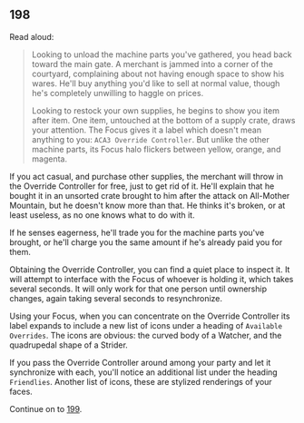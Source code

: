 ## 198

Read aloud:

> Looking to unload the machine parts you've gathered, you head back toward the main gate.
> A merchant is jammed into a corner of the courtyard, complaining about not having enough space to show his wares.
> He'll buy anything you'd like to sell at normal value, though he's completely unwilling to haggle on prices.
>
> Looking to restock your own supplies, he begins to show you item after item.
> One item, untouched at the bottom of a supply crate, draws your attention.
> The Focus gives it a label which doesn't mean anything to you: `ACA3 Override Controller`.
> But unlike the other machine parts, its Focus halo flickers between yellow, orange, and magenta.

If you act casual, and purchase other supplies, the merchant will throw in the Override Controller for free, just to get rid of it.
He'll explain that he bought it in an unsorted crate brought to him after the attack on All-Mother Mountain, but he doesn't know more than that.
He thinks it's broken, or at least useless, as no one knows what to do with it.

If he senses eagerness, he'll trade you for the machine parts you've brought, or he'll charge you the same amount if he's already paid you for them.

Obtaining the Override Controller, you can find a quiet place to inspect it.
It will attempt to interface with the Focus of whoever is holding it, which takes several seconds.
It will only work for that one person until ownership changes, again taking several seconds to resynchronize.

Using your Focus, when you can concentrate on the Override Controller its label expands to include a new list of icons under a heading of `Available Overrides`.
The icons are obvious: the curved body of a Watcher, and the quadrupedal shape of a Strider.

If you pass the Override Controller around among your party and let it synchronize with each, you'll notice an additional list under the heading `Friendlies`.
Another list of icons, these are stylized renderings of your faces.

Continue on to [199](199-what-next.md).
